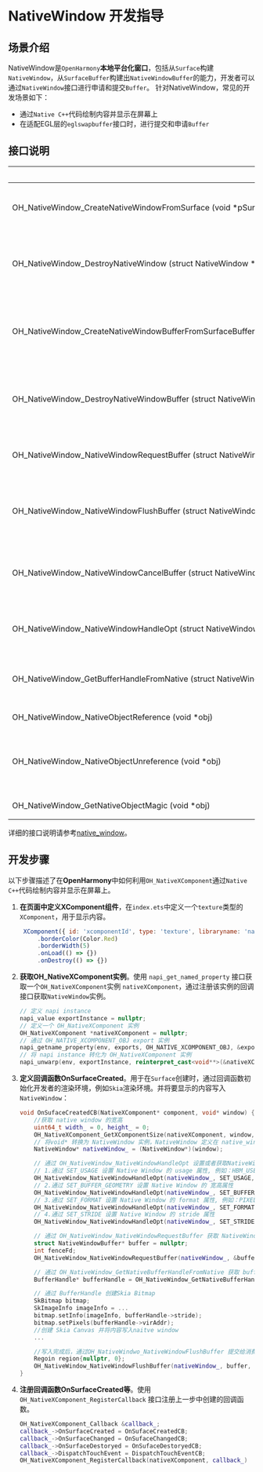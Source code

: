 # NativeWindow 开发指导

## 场景介绍

NativeWindow是`OpenHarmony`**本地平台化窗口**，包括从`Surface`构建`NativeWindow`，从`SurfaceBuffer`构建出`NativeWindowBuffer`的能力，开发者可以通过`NativeWindow`接口进行申请和提交`Buffer`。
针对NativeWindow，常见的开发场景如下：

* 通过`Native C++`代码绘制内容并显示在屏幕上
* 在适配EGL层的`eglswapbuffer`接口时，进行提交和申请`Buffer`

## 接口说明

| 接口名 | 描述 | 
| -------- | -------- |
| OH_NativeWindow_CreateNativeWindowFromSurface&nbsp;(void&nbsp;\*pSurface) | 创建NativeWindow实例，每次调用都会产生一个新的NativeWindow实例。 | 
| OH_NativeWindow_DestroyNativeWindow&nbsp;(struct&nbsp;NativeWindow&nbsp;\*window) | 将NativeWindow对象的引用计数减1，当引用计数为0的时候，该NativeWindow对象会被析构掉。 | 
| OH_NativeWindow_CreateNativeWindowBufferFromSurfaceBuffer&nbsp;(void&nbsp;\*pSurfaceBuffer) | 创建NativeWindowBuffer实例，每次调用都会产生一个新的NativeWindowBuffer实例。 | 
| OH_NativeWindow_DestroyNativeWindowBuffer&nbsp;(struct&nbsp;NativeWindowBuffer&nbsp;\*buffer) | 将NativeWindowBuffer对象的引用计数减1，当引用计数为0的时候，该NativeWindowBuffer对象会被析构掉。 | 
| OH_NativeWindow_NativeWindowRequestBuffer&nbsp;(struct&nbsp;NativeWindow&nbsp;\*window,&nbsp;struct&nbsp;NativeWindowBuffer&nbsp;\*\*buffer,&nbsp;int&nbsp;\*fenceFd) | 通过NativeWindow对象申请一块NativeWindowBuffer，用以内容生产。 | 
| OH_NativeWindow_NativeWindowFlushBuffer&nbsp;(struct&nbsp;NativeWindow&nbsp;\*window,&nbsp;struct&nbsp;NativeWindowBuffer&nbsp;\*buffer,&nbsp;int&nbsp;fenceFd,&nbsp;Region&nbsp;region) | 通过NativeWindow将生产好内容的NativeWindowBuffer放回到Buffer队列中，用以内容消费。 | 
| OH_NativeWindow_NativeWindowCancelBuffer&nbsp;(struct&nbsp;NativeWindow&nbsp;\*window,&nbsp;struct&nbsp;NativeWindowBuffer&nbsp;\*buffer) | 通过NativeWindow将之前申请出来的NativeWindowBuffer返还到Buffer队列中，供下次再申请。 | 
| OH_NativeWindow_NativeWindowHandleOpt&nbsp;(struct&nbsp;NativeWindow&nbsp;\*window,&nbsp;int&nbsp;code,...) | 设置/获取NativeWindow的属性，包括设置/获取宽高、内容格式等。 | 
| OH_NativeWindow_GetBufferHandleFromNative&nbsp;(struct&nbsp;NativeWindowBuffer&nbsp;\*buffer) | 通过NativeWindowBuffer获取该buffer的BufferHandle指针。 | 
| OH_NativeWindow_NativeObjectReference&nbsp;(void&nbsp;\*obj) | 增加一个NativeObject的引用计数。 | 
| OH_NativeWindow_NativeObjectUnreference&nbsp;(void&nbsp;\*obj) | 减少一个NativeObject的引用计数，当引用计数减少为0时，该NativeObject将被析构掉。 | 
| OH_NativeWindow_GetNativeObjectMagic&nbsp;(void&nbsp;\*obj) | 获取NativeObject的MagicId。 | 

详细的接口说明请参考[native_window](../reference/native-apis/_native_window.md)。

## 开发步骤

以下步骤描述了在**OpenHarmony**中如何利用`OH_NativeXComponent`通过`Native C++`代码绘制内容并显示在屏幕上。

1. **在页面中定义XComponent组件**，在`index.ets`中定义一个`texture`类型的`XComponent`，用于显示内容。
   ```js
    XComponent({ id: 'xcomponentId', type: 'texture', libraryname: 'nativerender'})
        .borderColor(Color.Red)
        .borderWidth(5)
        .onLoad(() => {})
        .onDestroy(() => {})
   ```

2. **获取OH_NativeXComponent实例**。使用 `napi_get_named_property` 接口获取一个`OH_NativeXComponent`实例 `nativeXComponent`，通过注册该实例的回调接口获取`NativeWindow`实例。

    ```c++
    // 定义 napi instance
    napi_value exportInstance = nullptr;
    // 定义一个 OH_NativeXComponent 实例
    OH_NativeXComponent *nativeXComponent = nullptr;
    // 通过 OH_NATIVE_XCOMPONENT_OBJ export 实例
    napi_getname_property(env, exports, OH_NATIVE_XCOMPONENT_OBJ, &exportInstance);
    // 将 napi instance 转化为 OH_NativeXComponent 实例
    napi_unwarp(env, exportInstance, reinterpret_cast<void**>(&nativeXComponent));
    ```

3. **定义回调函数OnSurfaceCreated**。用于在`Surface`创建时，通过回调函数初始化开发者的渲染环境，例如`Skia`渲染环境。并将要显示的内容写入`NativeWindow`：

    ```c++
    void OnSufaceCreatedCB(NativeXComponent* component, void* window) {
        //获取 native window 的宽高
        uint64_t width_ = 0, height_ = 0;
        OH_NativeXComponent_GetXComponentSize(nativeXComponent, window, &width_, &height_);
        // 将void* 转换为 NativeWindow 实例，NativeWindow 定义在 native_window/external_window.h 中
        NativeWindow* nativeWindow_ = (NativeWindow*)(window);

        // 通过 OH_NativeWindow_NativeWindowHandleOpt 设置或者获取NativeWindow的属性
        // 1.通过 SET_USAGE 设置 Native Window 的 usage 属性, 例如：HBM_USE_CPU_READ
        OH_NativeWindow_NativeWindowHandleOpt(nativeWindow_, SET_USAGE, HBM_USE_CPU_READ | HBM_USE_CPU_WRITE |HBM_USE_MEM_DMA);
        // 2.通过 SET_BUFFER_GEOMETRY 设置 Native Window 的 宽高属性
        OH_NativeWindow_NativeWindowHandleOpt(nativeWindow_, SET_BUFFER_GEOMETRY, width_, height_);
        // 3.通过 SET_FORMAT 设置 Native Window 的 format 属性, 例如：PIXEL_FMT_RGBA_8888
        OH_NativeWindow_NativeWindowHandleOpt(nativeWindow_, SET_FORMAT, PIXEL_FMT_RGBA_8888);
        // 4.通过 SET_STRIDE 设置 Native Window 的 stride 属性
        OH_NativeWindow_NativeWindowHandleOpt(nativeWindow_, SET_STRIDE, 0x8);

        // 通过 OH_NativeWindow_NativeWindowRequestBuffer 获取 NativeWindowBuffer 实例
        struct NativeWindowBuffer* buffer = nullptr;
        int fenceFd;
        OH_NativeWindow_NativeWindowRequestBuffer(nativeWindow_, &buffer, &fenceFd);

        // 通过 OH_NativeWindow_GetNativeBufferHandleFromNative 获取 buffer handle
        BufferHandle* bufferHandle = OH_NativeWindow_GetNativeBufferHandleFromNative(buffer);

        // 通过 BufferHandle 创建Skia Bitmap
        SkBitmap bitmap;
        SkImageInfo imageInfo = ...
        bitmap.setInfo(imageInfo, bufferHandle->stride);
        bitmap.setPixels(bufferHandle->virAddr);
        //创建 Skia Canvas 并将内容写入naitve window
        ...

        //写入完成后，通过OH_NativeWindwo_NativeWindowFlushBuffer 提交给消费者使用，例如：显示在屏幕上
        Regoin region{nullptr, 0};
        OH_NativeWindow_NativeWindowFlushBuffer(nativeWindow_, buffer, fenceFd, region)
    }
    ```

4. **注册回调函数OnSurfaceCreated等**。使用 `OH_NativeXComponent_RegisterCallback` 接口注册上一步中创建的回调函数。

    ```c++
    OH_NativeXComponent_Callback &callback_;
    callback_->OnSurfaceCreated = OnSufaceCreatedCB;
    callback_->OnSurfaceChanged = OnSufaceChangedCB;
    callback_->OnSurfaceDestoryed = OnSufaceDestoryedCB;
    callback_->DispatchTouchEvent = DispatchTouchEventCB;
    OH_NativeXComponent_RegisterCallback(nativeXComponent, callback_)
    ```

